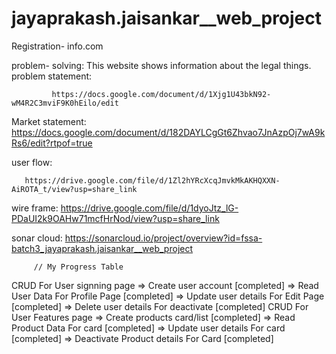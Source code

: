 # jayaprakash.jaisankar__web_project
 
 Registration- info.com
 
 problem- solving:
       This website shows information about the legal things.
 problem statement:
 
             https://docs.google.com/document/d/1Xjg1U43bkN92-wM4R2C3mviF9K0hEilo/edit
             
 Market statement:
              https://docs.google.com/document/d/182DAYLCgGt6Zhvao7JnAzpOj7wA9kRs6/edit?rtpof=true
              
user flow:

       https://drive.google.com/file/d/1Zl2hYRcXcqJmvkMkAKHQXXN-AiROTA_t/view?usp=share_link    
       
       
  wire frame:
           https://drive.google.com/file/d/1dyoJtz_lG-PDaUI2k9OAHw71mcfHrNod/view?usp=share_link
      
   
 sonar cloud:
         https://sonarcloud.io/project/overview?id=fssa-batch3_jayaprakash.jaisankar__web_project
         
         // My Progress Table
  CRUD For User signning page
  => Create user account [completed]
  => Read User Data For Profile Page [completed]
  => Update user details For Edit Page [completed]
  => Delete user details For deactivate [completed]
  CRUD For User Features page
  => Create products card/list [completed]
  => Read Product Data For card [completed]
  => Update user details For card [completed]
  => Deactivate Product details For Card [completed]
